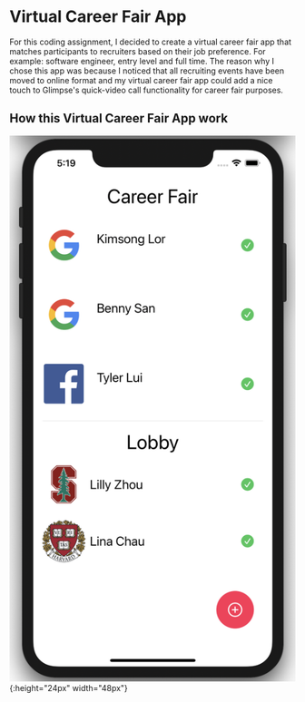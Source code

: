 Virtual Career Fair App
===================================
For this coding assignment, I decided to create a virtual career fair app that matches participants to recruiters based on their job preference.
For example: software engineer, entry level and full time. The reason why I chose this app was because I noticed that all recruiting events have been moved to online format and my virtual career fair app could add a nice touch to Glimpse's quick-video call functionality for career fair purposes. 

## How this Virtual Career Fair App work
![alt text](https://github.com/lillyzh/VirtualCareerFairApp/blob/main/Images/Screen%20Shot%202020-10-11%20at%205.19.05%20PM.png){:height="24px" width="48px"}


